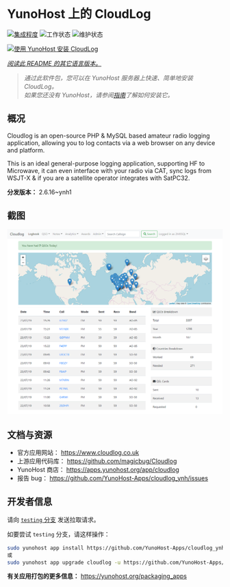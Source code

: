 <!--
注意：此 README 由 <https://github.com/YunoHost/apps/tree/master/tools/readme_generator> 自动生成
请勿手动编辑。
-->

# YunoHost 上的 CloudLog

[![集成程度](https://apps.yunohost.org/badge/integration/cloudlog)](https://ci-apps.yunohost.org/ci/apps/cloudlog/)
![工作状态](https://apps.yunohost.org/badge/state/cloudlog)
![维护状态](https://apps.yunohost.org/badge/maintained/cloudlog)

[![使用 YunoHost 安装 CloudLog](https://install-app.yunohost.org/install-with-yunohost.svg)](https://install-app.yunohost.org/?app=cloudlog)

*[阅读此 README 的其它语言版本。](./ALL_README.md)*

> *通过此软件包，您可以在 YunoHost 服务器上快速、简单地安装 CloudLog。*  
> *如果您还没有 YunoHost，请参阅[指南](https://yunohost.org/install)了解如何安装它。*

## 概况

Cloudlog is an open-source PHP & MySQL based amateur radio logging application, allowing you to log contacts via a web browser on any device and platform.

This is an ideal general-purpose logging application, supporting HF to Microwave, it can even interface with your radio via CAT, sync logs from WSJT-X & if you are a satellite operator integrates with SatPC32.

**分发版本：** 2.6.16~ynh1

## 截图

![CloudLog 的截图](./doc/screenshots/screenshot.png)

## 文档与资源

- 官方应用网站： <https://www.cloudlog.co.uk>
- 上游应用代码库： <https://github.com/magicbug/Cloudlog>
- YunoHost 商店： <https://apps.yunohost.org/app/cloudlog>
- 报告 bug： <https://github.com/YunoHost-Apps/cloudlog_ynh/issues>

## 开发者信息

请向 [`testing` 分支](https://github.com/YunoHost-Apps/cloudlog_ynh/tree/testing) 发送拉取请求。

如要尝试 `testing` 分支，请这样操作：

```bash
sudo yunohost app install https://github.com/YunoHost-Apps/cloudlog_ynh/tree/testing --debug
或
sudo yunohost app upgrade cloudlog -u https://github.com/YunoHost-Apps/cloudlog_ynh/tree/testing --debug
```

**有关应用打包的更多信息：** <https://yunohost.org/packaging_apps>
